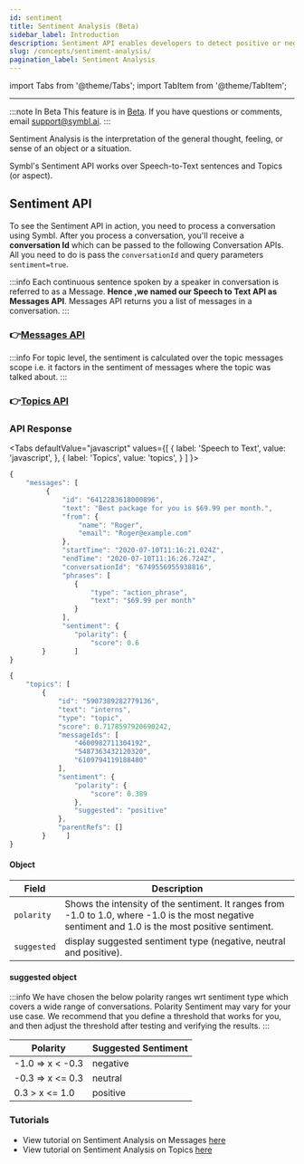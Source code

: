 ```yaml
---
id: sentiment
title: Sentiment Analysis (Beta)
sidebar_label: Introduction
description: Sentiment API enables developers to detect positive or negative sentiment from conversations in real-time. Learn more.
slug: /concepts/sentiment-analysis/
pagination_label: Sentiment Analysis
---
```


<head>
    <title>Sentiment API- Analysing Texts in Real-time (Beta)</title>
</head>

import Tabs from '@theme/Tabs';
import TabItem from '@theme/TabItem';

---

:::note In Beta
This feature is in [Beta](/docs/product-releases). If you have questions or comments, email [support@symbl.ai](mailto:support@symbl.ai).
:::

Sentiment Analysis is the interpretation of the general thought, feeling, or sense of an object or a situation.

Symbl's Sentiment API works over Speech-to-Text sentences and Topics (or aspect).

<div style={{textAlign: 'center'}}>

<!-- ![Speech to text](/img/sentiment.png) -->

</div>

## Sentiment API

To see the Sentiment API in action, you need to process a conversation using Symbl. After you process a conversation, you'll receive a **conversation Id** which can be passed to the following Conversation APIs. All you need to do is pass the `conversationId` and query parameters `sentiment=true`.

:::info
Each continuous sentence spoken by a speaker in conversation is referred to as a Message. **Hence ,we named our Speech to Text API as Messages API**. Messages API returns you a list of messages in a conversation.
:::

### 👉[Messages API](/docs/conversation-api/messages)

:::info
For topic level, the sentiment is calculated over the topic messages scope i.e. it factors in the sentiment of messages where the topic was talked about.
:::

### 👉[Topics API](/docs/conversation-api/get-topics)

### API Response

<Tabs
defaultValue="javascript"
values={[
{ label: 'Speech to Text', value: 'javascript', },
{ label: 'Topics', value: 'topics', }
]
}>

<TabItem value="javascript">

```js
{
    "messages": [
         {
             "id": "6412283618000896",
             "text": "Best package for you is $69.99 per month.",
             "from": {
                 "name": "Roger",
                 "email": "Roger@example.com"
             },
             "startTime": "2020-07-10T11:16:21.024Z",
             "endTime": "2020-07-10T11:16:26.724Z",
             "conversationId": "6749556955938816",
             "phrases": [
                {
                    "type": "action_phrase",
                    "text": "$69.99 per month"
                }
             ],
             "sentiment": {
                "polarity": {
                    "score": 0.6
        }       ]
}
```

</TabItem>
<TabItem value="topics">

```js
{
    "topics": [
        {
            "id": "5907389282779136",
            "text": "interns",
            "type": "topic",
            "score": 0.7178597920690242,
            "messageIds": [
                "4600982711304192",
                "5487363432120320",
                "6109794119188480"
            ],
            "sentiment": {
                "polarity": {
                    "score": 0.389
                },
                "suggested": "positive"
            },
            "parentRefs": []
        }     ]
}
```

</TabItem>
</Tabs>

#### Object

| Field       | Description                                                                                                                                         |
| ----------- | --------------------------------------------------------------------------------------------------------------------------------------------------- |
| `polarity`  | Shows the intensity of the sentiment. It ranges from -1.0 to 1.0, where -1.0 is the most negative sentiment and 1.0 is the most positive sentiment. |
| `suggested` | display suggested sentiment type (negative, neutral and positive).                                                                                  |

#### suggested object

:::info
We have chosen the below polarity ranges wrt sentiment type which covers a wide range of conversations.
Polarity Sentiment may vary for your use case. We recommend that you define a threshold that works for you, and then adjust the threshold after testing and verifying the results.
:::

| Polarity         | Suggested Sentiment |
| ---------------- | ------------------- |
| -1.0 => x < -0.3 | negative            |
| -0.3 => x <= 0.3 | neutral             |
| 0.3 > x <= 1.0   | positive            |

### Tutorials

- View tutorial on Sentiment Analysis on Messages [here](/docs/async-api/code-snippets/sentiment-analysis-on-messages)
- View tutorial on Sentiment Analysis on Topics [here](/docs/async-api/code-snippets/sentiment-analysis-on-topics)
